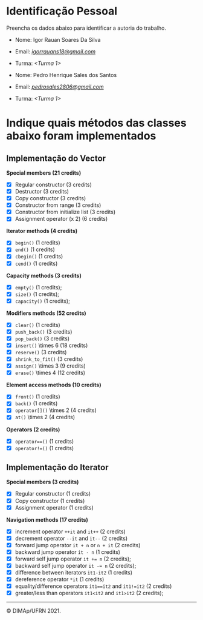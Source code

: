 ﻿# Identificação Pessoal

Preencha os dados abaixo para identificar a autoria do trabalho.

- Nome: Igor Rauan Soares Da Silva
- Email: *<igorrauans18@gmail.com>*
- Turma: *<Turma 1>*

- Nome:  Pedro Henrique Sales dos Santos 
- Email: *<pedrosales2806@gmail.com>*
- Turma: *<Turma 1>*

# Indique quais métodos das classes abaixo foram implementados

## Implementação do Vector

**Special members (21 credits)**
- [X] Regular constructor (3 credits)
- [X] Destructor (3 credits)
- [X] Copy constructor (3 credits)
- [X] Constructor from range (3 credits)
- [X] Constructor from initialize list (3 credits)
- [X] Assignment operator (x 2) (6 credits)

**Iterator methods (4 credits)**
- [X] `begin()` (1 credits)
- [X] `end()` (1 credits)
- [X] `cbegin()` (1 credits)
- [X] `cend()` (1 credits)

**Capacity methods (3 credits)**
- [X] `empty()` (1 credits);
- [X] `size()` (1 credits);
- [X] `capacity()` (1 credits);

**Modifiers methods (52 credits)**
- [X] `clear()` (1 credits)
- [X] `push_back()` (3 credits)
- [X] `pop_back()` (3 credits)
- [X] `insert()` \times 6 (18 credits)
- [X] `reserve()` (3 credits)
- [X] `shrink_to_fit()` (3 credits)
- [x] `assign()` \times 3 (9 credits)
- [X] `erase()` \times 4 (12 credits)

**Element access methods (10 credits)**
- [X] `front()` (1 credits)
- [X] `back()` (1 credits)
- [X] `operator[]()` \times 2 (4 credits)
- [X] `at()` \times 2 (4 credits)

**Operators (2 credits)**
- [X] `operator==()` (1 credits)
- [X] `operator!=()` (1 credits)

## Implementação do Iterator

**Special members (3 credits)**
- [X] Regular constructor (1 credits)
- [X] Copy constructor (1 credits)
- [X] Assignment operator (1 credits)

**Navigation methods (17 credits)**
- [X] increment operator `++it` and `it++` (2 credits)
- [X] decrement operator `--it` and `it--` (2 credits)
- [X] forward jump operator `it + n` or `n + it`   (2 credits)
- [X] backward jump operator `it - n`  (1 credits)
- [X] forward self jump operator `it += n`  ($2$ credits);
- [X] backward self jump operator `it -= n`   ($2$ credits);
- [X] difference between iterators `it1-it2` (1 credits)
- [X] dereference operator `*it` (1 credits)
- [X] equality/difference operators `it1==it2` and `it1!=it2` (2 credits)
- [X] greater/less than operators `it1<it2` and `it1>it2` ($2$ credits);

--------
&copy; DIMAp/UFRN 2021.
